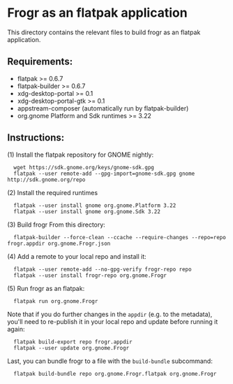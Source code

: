 Frogr as an flatpak application
===============================

This directory contains the relevant files to build frogr as an flatpak application.

Requirements:
------------

  * flatpak >= 0.6.7
  * flatpak-builder >= 0.6.7
  * xdg-desktop-portal >= 0.1
  * xdg-desktop-portal-gtk >= 0.1
  * appstream-composer (automatically run by flatpak-builder)
  * org.gnome Platform and Sdk runtimes >= 3.22

Instructions:
-------------

(1) Install the flatpak repository for GNOME nightly:
```
  wget https://sdk.gnome.org/keys/gnome-sdk.gpg
  flatpak --user remote-add --gpg-import=gnome-sdk.gpg gnome http://sdk.gnome.org/repo
```
(2) Install the required runtimes
```
  flatpak --user install gnome org.gnome.Platform 3.22
  flatpak --user install gnome org.gnome.Sdk 3.22
```
(3) Build frogr From this directory:
```
  flatpak-builder --force-clean --ccache --require-changes --repo=repo frogr.appdir org.gnome.Frogr.json
```
(4) Add a remote to your local repo and install it:
```
  flatpak --user remote-add --no-gpg-verify frogr-repo repo
  flatpak --user install frogr-repo org.gnome.Frogr
```
(5) Run frogr as an flatpak:
```
  flatpak run org.gnome.Frogr
```

Note that if you do further changes in the `appdir` (e.g. to the metadata), you'll need to re-publish it in your local repo and update before running it again:
```
  flatpak build-export repo frogr.appdir
  flatpak --user update org.gnome.Frogr
```

Last, you can bundle frogr to a file with the `build-bundle` subcommand:
```
  flatpak build-bundle repo org.gnome.Frogr.flatpak org.gnome.Frogr
```
